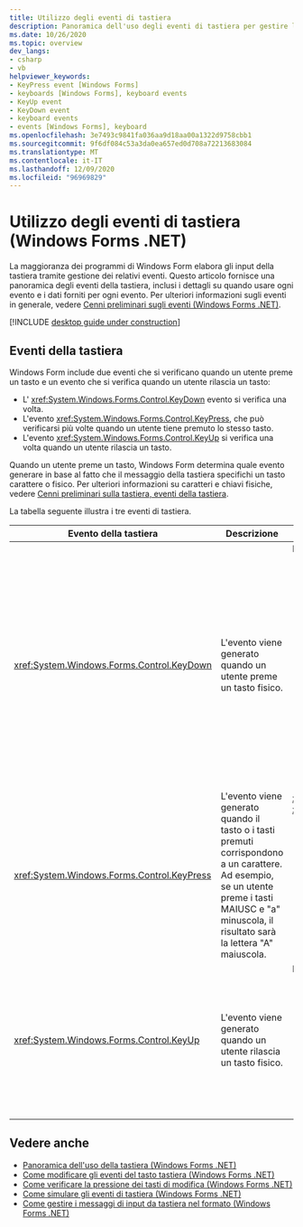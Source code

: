 ```yaml
---
title: Utilizzo degli eventi di tastiera
description: Panoramica dell'uso degli eventi di tastiera per gestire l'input da tastiera. Questo articolo fornisce un elenco di eventi correlati alla tastiera e quando usarli.
ms.date: 10/26/2020
ms.topic: overview
dev_langs:
- csharp
- vb
helpviewer_keywords:
- KeyPress event [Windows Forms]
- keyboards [Windows Forms], keyboard events
- KeyUp event
- KeyDown event
- keyboard events
- events [Windows Forms], keyboard
ms.openlocfilehash: 3e7493c9841fa036aa9d18aa00a1322d9758cbb1
ms.sourcegitcommit: 9f6df084c53a3da0ea657ed0d708a72213683084
ms.translationtype: MT
ms.contentlocale: it-IT
ms.lasthandoff: 12/09/2020
ms.locfileid: "96969829"
---
```

# <a name="using-keyboard-events-windows-forms-net"></a>Utilizzo degli eventi di tastiera (Windows Forms .NET)

La maggioranza dei programmi di Windows Form elabora gli input della tastiera tramite gestione dei relativi eventi. Questo articolo fornisce una panoramica degli eventi della tastiera, inclusi i dettagli su quando usare ogni evento e i dati forniti per ogni evento. Per ulteriori informazioni sugli eventi in generale, vedere [Cenni preliminari sugli eventi (Windows Forms .NET)](../forms/events.md).

[!INCLUDE [desktop guide under construction](../../includes/desktop-guide-preview-note.md)]

## <a name="keyboard-events"></a>Eventi della tastiera

Windows Form include due eventi che si verificano quando un utente preme un tasto e un evento che si verifica quando un utente rilascia un tasto:

- L' <xref:System.Windows.Forms.Control.KeyDown> evento si verifica una volta.
- L'evento <xref:System.Windows.Forms.Control.KeyPress>, che può verificarsi più volte quando un utente tiene premuto lo stesso tasto.
- L'evento <xref:System.Windows.Forms.Control.KeyUp> si verifica una volta quando un utente rilascia un tasto. 

Quando un utente preme un tasto, Windows Form determina quale evento generare in base al fatto che il messaggio della tastiera specifichi un tasto carattere o fisico. Per ulteriori informazioni su caratteri e chiavi fisiche, vedere [Cenni preliminari sulla tastiera, eventi della tastiera](overview.md#keyboard-events).

La tabella seguente illustra i tre eventi di tastiera.

|Evento della tastiera|Descrizione|Risultati|
|--------------------|-----------------|-------------|
|<xref:System.Windows.Forms.Control.KeyDown>|L'evento viene generato quando un utente preme un tasto fisico.|Il gestore per <xref:System.Windows.Forms.Control.KeyDown> riceve:<br /><br /> <ul><li>Un parametro <xref:System.Windows.Forms.KeyEventArgs>, che fornisce la proprietà <xref:System.Windows.Forms.KeyEventArgs.KeyCode%2A> (che specifica un tasto fisico).</li><li>La proprietà <xref:System.Windows.Forms.KeyEventArgs.Modifiers%2A> (MAIUSC, CTRL o ALT).</li><li>La proprietà <xref:System.Windows.Forms.KeyEventArgs.KeyData%2A>, che combina il codice tasto e il modificatore. Il parametro <xref:System.Windows.Forms.KeyEventArgs> include inoltre:<br /><br /> <ul><li>La proprietà <xref:System.Windows.Forms.KeyEventArgs.Handled%2A>, che può essere impostata per impedire al controllo sottostante di ricevere il tasto.</li><li>La proprietà <xref:System.Windows.Forms.KeyEventArgs.SuppressKeyPress%2A>, utilizzabile per eliminare gli eventi <xref:System.Windows.Forms.Control.KeyPress> e <xref:System.Windows.Forms.Control.KeyUp> per la sequenza di tasti.</li></ul></li></ul>|
|<xref:System.Windows.Forms.Control.KeyPress>|L'evento viene generato quando il tasto o i tasti premuti corrispondono a un carattere. Ad esempio, se un utente preme i tasti MAIUSC e "a" minuscola, il risultato sarà la lettera "A" maiuscola.|<xref:System.Windows.Forms.Control.KeyPress> viene generato dopo <xref:System.Windows.Forms.Control.KeyDown>.<br /><br /> <ul><li>Il gestore per <xref:System.Windows.Forms.Control.KeyPress> riceve:</li><li>Un parametro <xref:System.Windows.Forms.KeyPressEventArgs>, che include il codice carattere del tasto premuto.  Il codice carattere è univoco per ogni combinazione di tasto carattere e tasto modificatore.<br /><br />     Ad esempio, il tasto "A" avrà il risultato seguente:<br /><br /> <ul><li>Il codice carattere 65, se premuto con il tasto MAIUSC</li><li>Oppure il tasto BLOC MAIUSC, 97 se premuto da solo</li><li>E 1, se premuto con il tasto CTRL</li></ul></li></ul>|
|<xref:System.Windows.Forms.Control.KeyUp>|L'evento viene generato quando un utente rilascia un tasto fisico.|Il gestore per <xref:System.Windows.Forms.Control.KeyUp> riceve:<br /><br /> <ul><li>Un parametro <xref:System.Windows.Forms.KeyEventArgs>:<br /><br /> <ul><li>Che fornisce la proprietà <xref:System.Windows.Forms.KeyEventArgs.KeyCode%2A> (che specifica un tasto fisico).</li><li>La proprietà <xref:System.Windows.Forms.KeyEventArgs.Modifiers%2A> (MAIUSC, CTRL o ALT).</li><li>La proprietà <xref:System.Globalization.SortKey.KeyData%2A>, che combina il codice tasto e il modificatore.</li></ul></li></ul>|

## <a name="see-also"></a>Vedere anche

- [Panoramica dell'uso della tastiera (Windows Forms .NET)](overview.md)
- [Come modificare gli eventi del tasto tastiera (Windows Forms .NET)](how-to-change-key-press.md)
- [Come verificare la pressione dei tasti di modifica (Windows Forms .NET)](how-to-check-modifier-key.md)
- [Come simulare gli eventi di tastiera (Windows Forms .NET)](how-to-simulate-events.md)
- [Come gestire i messaggi di input da tastiera nel formato (Windows Forms .NET)](how-to-handle-forms.md)
